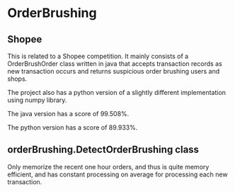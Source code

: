 # OrderBrushing

## Shopee

This is related to a Shopee competition.
It mainly consists of a OrderBrushOrder class written in java
that accepts transaction records as new transaction occurs
and returns suspicious order brushing users and shops.

The project also has a python version of a slightly different
implementation using numpy library.

The java version has a score of 99.508%.

The python version has a score of 89.933%.

## orderBrushing.DetectOrderBrushing class

Only memorize the recent one hour orders,
and thus is quite memory efficient,
and has constant processing on average for processing each
new transaction.
